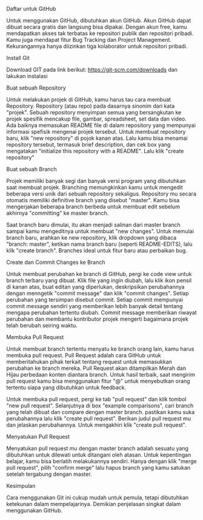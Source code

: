 Daftar untuk GitHub

Untuk menggunakan GitHub, dibutuhkan akun GitHub. Akun GitHub dapat dibuat secara gratis dan langsung bisa dipakai. Dengan akun free, kamu mendapatkan akses tak terbatas ke repositori publik dan repositori pribadi. Kamu juga mendapat fitur Bug Tracking dan Project Management. Kekurangannya hanya diizinkan tiga kolaborator untuk repositori pribadi.

Install Git

Download GIT pada link berikut: https://git-scm.com/downloads dan lakukan instalasi

Buat sebuah Repository

Untuk melakukan projek di GitHub, kamu harus tau cara membuat Repository. Repository (atau repo) pada dasarnya sinonim dari kata "projek". Sebuah repository menyimpan semua yang bersangkutan ke projek spesifik mencakup file, gambar, spreadsheet, set data dan video. Ada baiknya memasukan README file di dalam repository yang mempunyai informasi spefisik mengenai projek tersebut. Untuk membuat repository baru, klik "new repository" di pojok kanan atas. Lalu kamu bisa menamai repository tersebut, termasuk brief description, dan cek box yang mengatakan "initialize this repository with a README". Lalu klik "create repository"

Buat sebuah Branch

Projek memiliki banyak segi dan banyak versi program yang dibutuhkan saat membuat projek. Branching memungkinkan kamu untuk mengedit beberapa versi unik dari sebuah repository sekaligus. Repository mu secara otomatis memiliki definitive branch yang disebut "master".  Kamu bisa mengerjakan beberapa branch berbeda untuk membuat edit sebelum akhirnya "committing" ke master branch.

Saat branch baru dimulai, itu akan menjadi salinan dari master branch sampai kamu mengeditnya untuk membuat "new changes". Untuk memulai branch baru, arahkan ke new repository, klik dropdown yang dibaca "branch: master", ketikan nama branch baru (seperti README-EDITS), lalu klik "create branch". Branches ideal untuk fitur baru atau perbaikan bug.

Create dan Commit Changes ke Branch

Untuk membuat perubahan ke branch di GitHub, pergi ke code view untuk branch terbaru yang dibuat. Klik file yang ingin diubah, lalu klik ikon pensil di kanan atas, buat editan yang diperlukan, deskripsikan perubahannya dengan menngetik "commit message" dan klik "commit changes". Setiap perubahan yang tersimpan disebut commit. Setiap commit mempunyai commit message sendiri yang memberikan lebih banyak detail tentang mengapa perubahan tertentu diubah. Commit message memberikan riwayat perubahan dan membantu kontributor projek mengerti bagaimana projek telah berubah seiring waktu.

Membuka Pull Request

Untuk membuat branch tertentu menyatu ke branch orang lain, kamu harus membuka pull request. Pull Request adalah cara GitHub untuk memberitahukan pihak terkait tentang request untuk memasukkan perubahan ke branch mereka. Pull Request akan ditampilkan Merah dan Hijau perbedaan konten diantara branch. Untuk hasil terbaik, saat mengirim pull request kamu bisa menggunakan fitur "@" untuk menyebutkan orang tertentu siapa yang dibutuhkan untuk feedback. 

Untuk membuka pull request, pergi ke tab "pull request" dan klik tombol "new pull request". Selanjutnya di box "example comparisons", cari branch yang telah dibuat dan compare dengan master branch. pastikan kamu suka perubahannya lalu klik "create pull request". Berikan judul pull request mu dan jelaskan perubahannya. Untuk mengakhiri klik "create pull request".

Menyatukan Pull Request

Menyatukan pull request mu dengan master branch adalah sesuatu yang dibutuhkan untuk dilewati untuk ditangani oleh atasan. Untuk kepentingan belajar, kamu bisa berlatih melakukannya sendiri. Hanya dengan klik "merge pull request", pilih "confirm merge" lalu hapus branch yang kamu satukan setelah tergabung dengan master.

Kesimpulan

Cara menggunakan Git ini cukup mudah untuk pemula, tetapi dibutuhkan ketekunan dalam mempelajarinya. Demikian penjelasan singkat dalam menggunakan GitHub.
